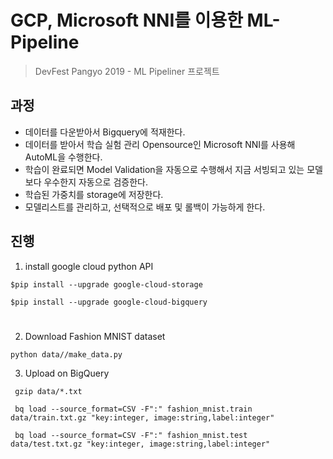 # GCP, Microsoft NNI를 이용한 ML-Pipeline


 > DevFest Pangyo 2019 - ML Pipeliner 프로젝트

## 과정

* 데이터를 다운받아서 Bigquery에 적재한다. 
* 데이터를 받아서 학습 실험 관리 Opensource인 Microsoft NNI를 사용해 AutoML을 수행한다. 
* 학습이 완료되면 Model Validation을 자동으로 수행해서 지금 서빙되고 있는 모델보다 우수한지 자동으로 검증한다.
* 학습된 가중치를 storage에 저장한다. 
* 모델리스트를 관리하고, 선택적으로 배포 및 롤백이 가능하게 한다. 

## 진행

1. install google cloud python API

<code>$pip install --upgrade google-cloud-storage</code>

<code>$pip install --upgrade google-cloud-bigquery</code>
#
2. Download Fashion MNIST dataset

<code>python data//make_data.py</code>

3. Upload on BigQuery

<code> gzip data/*.txt </code>

<code> bq load --source_format=CSV -F":" fashion_mnist.train data/train.txt.gz "key:integer, image:string,label:integer"</code>

<code> bq load --source_format=CSV -F":" fashion_mnist.test data/test.txt.gz "key:integer, image:string,label:integer"</code>
